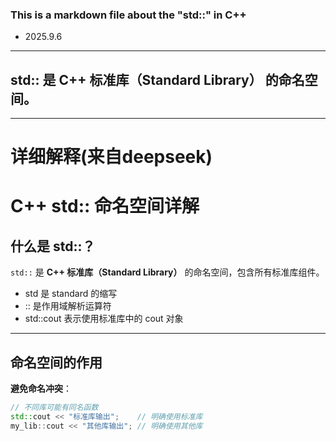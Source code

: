 ### This is a markdown file about the "std::" in C++
- 2025.9.6

---

## std:: 是 C++ 标准库（Standard Library） 的命名空间。

---

# 详细解释(来自deepseek)

# C++ std:: 命名空间详解

## 什么是 std::？

`std::` 是 **C++ 标准库（Standard Library）** 的命名空间，包含所有标准库组件。
  - std 是 standard 的缩写
   - :: 是作用域解析运算符
   - std::cout 表示使用标准库中的 cout 对象

---

## 命名空间的作用

**避免命名冲突**：
```cpp
// 不同库可能有同名函数
std::cout << "标准库输出";    // 明确使用标准库
my_lib::cout << "其他库输出"; // 明确使用其他库


